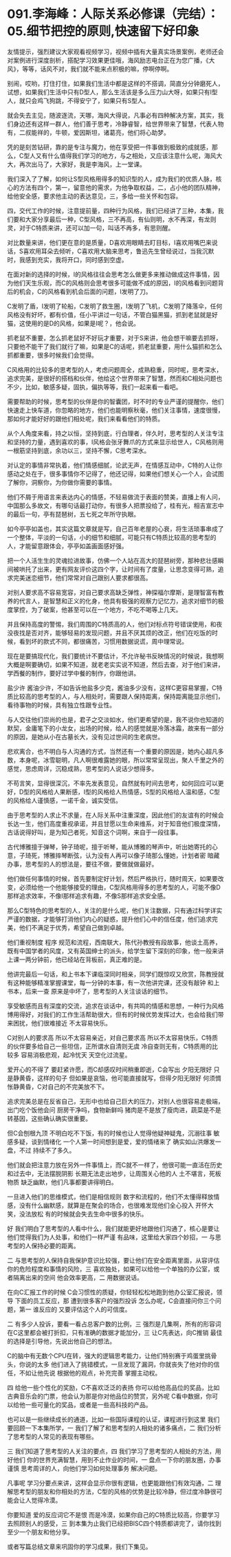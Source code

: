 # 091.李海峰：人际关系必修课（完结）：05.细节把控的原则,快速留下好印象

友情提示，强烈建议大家观看视频学习，视频中插有大量真实场景案例，老师还会对案例进行深度剖析，搭配学习效果更佳哦，海风励志电台正在为您广播，《大风》，等等，话风不对，我们就不能来点积极的嘛，停啊停啊。

别闹，哎哟，打住打住，如果我们生活中都是这样的不搭调，简直分分钟磨死人，试想，如果我们生活中只有D型人，那么生活该是多么压力山大呀，如果只有I型人，就只会鸡飞狗跳，不得安宁了，如果只有S型人。

就会失去主见，随波逐流，天哪，海风大得说，凡事必有四种解决方案，其实，我们身边还有这样一群人，他们善于思考，冷静睿智，给世界带来了智慧，代表人物有，二叔能祥的，牛顿，爱因斯坦，诸葛亮，他们将心助梦。

凭的是刻苦钻研，靠的是专注与魔力，他在享受把一件事做到极致的成就感，那么，C型人又有什么值得我们学习的地方，与之相处，又应该注意什么呢，海风大大，再次出马了，大家好，我是李海风，上一堂课。

我们深入了了解，如何让S型风格用得多的知识型的人，成为我们的优质人脉，核心的方法有四个，第一，留意他的需求，为他争取权益，二，占小他的团队精神，给他安全感，要求他主动的表达意见，三，多给一些关怀和包容。

四，交代工作的时候，注意提前量，四种行为风格，我们已经讲了三种，本集，我们要和大家分享最后一种，C型风格，三不再高，有仙则明，水不再深，有龙则灵，对于C特质来讲，还可以加一句，叫话不再多，有思则醒。

对比数量来讲，他们更在意的是质量，D喜欢用眼睛去盯目标，I喜欢用嘴巴来说话，S喜欢用耳朵去倾听，C喜欢用大脑来思考，鲁迅先生曾经说过，当我沉默时，我感到充实，我将开口，同时感到空虚。

在面对新的选择的时候，I的风格往往会思考怎么做更多来推动做成这件事情，因为他们天生乐观，而C的风格则会思考很多可能做不成的原因，I的风格看到问题背后的机会，C的风格看到机会后面的问题，I发明了刀。

C发明了盾，I发明了轮船，C发明了救生圈，I发明了飞机，C发明了降落伞，任何风格没有好坏，都有价值，任小平讲过一句话，不管白猫黑猫，抓到老鼠就是好猫，这使用的是D的风格，如果是I呢？，他会说。

抓老鼠不重要，怎么抓老鼠好不好玩才重要，对于S来讲，他会想干嘛要去抓呀，只要他不能干了我们就行了嘛，如果是C的话呢，抓老鼠重要，用什么猫抓和怎么抓都重要，很多时候我们会觉得。

C风格用的比较多的思考型的人，考虑问题周全，成熟稳重，同时呢，思考深水，追求完美，是很好的搭档和伙伴，他给这个世界带来了智慧，然而和C相处问题也不少，比如，敏感多疑，固执，偏执等等，我们一起来看一看吧。

需要帮助的时候，思考型的伙伴是你的智囊团，时不时的专业严谨的提醒你，他们快速走上快车道，你忽略的地方，他们也能明察秋毫，他们关注事情，速度很慢，那如何才能好好的跟他们相处呢，我们来看看他们的特质。

从个人角度来看，持之以恒，坚持到底，行白理者，伴久时，思考型的人关注专注和坚持的力量，遇到喜欢的事，I风格会张牙舞爪的方式来显示给世人，C风格则用一根筋坚持到底，余功以三，坚持不懈，C思考深水。

对认定的事情非常执着，他们情感细腻，论武无声，在情感互动中，C特的人让你感动之处在于，很多事情你不记得了，他还记得，如果他们想关心一个人，会试图了解你，洞察你，为你做你需要的事情。

他们不屑于用语言来表达内心的情感，不轻易做流于表面的赞美，直播上有人问，中国那么多故文，有哪句话最打动你，有很多人把票投给了，桂有光，相吉宣志中的最后一句，亭有琵琶树，五七死之年所守执眼。

如今亭亭如盖也，其实这篇文章就是写，自己百年老屋的心衰，将生活琐事串成了一个整体，平淡的一句话，小的细节和细腻，可能只有C特质比较高的思考型的人，才能留意跟体会，亭亭如盖画面感好强。

把一个人活生生的灵魂拉进故事，仿佛一个人站在高大的琵琶树旁，那种悲壮感瞬间被哄托了出来，更有网友评价这四个字，让时间有了度量，让思念变得可熟，追求完美迷恋细节，他们常常对自己跟别人要求都很高。

对别人要求高不容易宽容，对自己要求高缺乏弹性，神探福尔摩斯，是理智富有教养的代言人，是智慧和正义的化身，他具有极强的观察力记忆力，追求对细节的极度掌控，为了破案，他甚至可以在一个地方，不吃不喝等上几天。

并且保持高度的警惕，我们周围的C特质高的人，他们对标点符号错误使用，和夜没夜找是否对齐，能够轻易的发现问题，并且不厌其烦的改正，他们在吃饭的时候，看到坏的款式不同，都很痛苦，习惯用数据说谎，周中理常说。

现在是要搞现代化，我们要统计不要估计，不允许秘书反映情况的时候说，我想啊大概是啊要确切，如果不知道，就老老实实说不知道，然后去查，对于他们来讲，学西餐的制作，要好过学中餐的制作，你跟他讲。

盐少许 酱油少许，不如告诉他盐多少克，酱油多少没有，这样C更容易掌握，C特质比较高的思考型的人，与人相处时，需要跟人保持距离，保持距离能显示他们，看待事物的时候，具有独立性跟专业性。

与人交往他们崇尚的也是，君子之交淡如水，他们更希望的是，我不说你也知道的默契，金庸笔下的小龙女，出场的时候，给人的感觉就是冷落冰霜，故来有一部分的原因，是她从小在古墓长大，没有见过世间的生老病世。

悲欢离合，也不明白与人沟通的方式，当然还有一个重要的原因是，她内心超凡多数，本身呢，冰雪聪明，凡人啊很难露她的眼，所以常常呈现出，聚人千里之外的感觉，思虑周详，沉稳成熟，思考型的人说话少想得多。

不苟言笑，显得很深沉，不率先发表意见，自然就有时间去思考，如何回应可以更好，D型的风格给人果断感，I型的风格给人热情感，S型的风格给人温和感，C型的风格给人谨慎感，一诺千金，诚实受信。

由于思考型的人求止不求量，在人际关系中注重深度，因此他们的友谊有的时候会长达一生，他们高度重视承诺，并且甘愿以生命来维系，对于知音他们极度深情，古话说得好叫，是为知己者死，知音这个词啊，来自于一段往事。

古代博雅擅于弹琴，钟子琦呢，擅于听琴，能从博雅的琴声中，听出她寄托的心意，子琦死，博雅摔琴断弦，认为没有人再可以像子琦那么懂她，计划者密 暗藏办事，思考型的人的想法是，要往不做，要做就做最好。

他们做任何事情的时候，首先要制定好计划，然后严格执行，随时周天，如果要改变，必须给他一个他能够接受的理由，C型风格用得多的思考型的人，可能不像D那样追求效率，不像I那样追求有趣，不像S那样追求安全感。

那么C型特色的思考型的人，关注的是什么呢，他们关注数据，只有通过科学详实严谨的数据，才能够打消他们内心的疑惑，提升他们心中的信任度，他们追求完美，他们不满足于优秀，希望自己做到卓越。

他们重视制度 程序 规范和流程，西南联大，陈代孙教授有段故事，他谈土高养，既有中国学者的风度，又有英国绅士的派头，给学生留下深刻的印象，他一般来讲上课一两分钟前，他已经站在背板前，真正难的是。

他讲完最后一句话，和上书本下课临深同时相亲，同学们既惊叹又欣赏，陈教授就有这种能够精准掌握课堂，每一分钟的本事，有一次他讲完课，还没有敲钟 和上书本，后来一查 原来是中坏了，思考型的人关注谈话的细节。

享受敏感而且有深度的交流，追求在谈话中，有共鸣的情感和思想，一种行为风格博用得好，对我们的工作生活帮助很大，但有的时候优势发挥过大，也会给我们带来困扰，他们很难接近 不太容易快乐。

C对别人的要求高 所以不太容易亲近，对自己要求高 所以不太容易快乐，C特质的伙伴要多给自己一些坦信，正所谓水自清则无虞 冷自查则无有，C特质用的比较多 容易消极悲观，起冷忧天 天空化过流星。

爱开心的不得了 要赶紧许愿，而C却感叹时间稍重即逝，C会写出 夕阳无限好 只是静黄昏，这样的句子 但如果是哀恼，他可能直接就写，但得夕阳无限好 何须惆怅静黄昏，C对自己的不完美放不下。

追求完美总是在反省自己，无形中也给自己巨大的压力，对别人也很容易走极端，出门吃个饭他会问 厨房干净吗，食物新鲜吗 猪肉是不是放了瘦肉进，蔬菜是不是转基因，这些确认确实很重要。

但C会刨根九顶 不明白吃不下饭，有的时候也让人觉得他疑神疑鬼，沉溺往事 敏感多疑，谈到情绪化 一个人第一时间想到是爱，爱的情绪来了 确实如山洪爆发一盘，不过 持续不了多久。

他们就会把注意力放在另外一件事情上，而C就不一样了，他很可能一直活在历史和过去中，无法摆脱阴影 长期无法走出地步，让周围关心他的人 土不堪言，死板物质 缺乏幽默，他们凡事都要讲得明白。

一旦进入他们的思维模式，他们是相信规则 数字和流程的，他们不太懂得释放情感，没有什么幽默感，就算是在聚会的场合，也很难发现他们全心投入 开怀大笑，没法放松 有的时候就会失去生命中很多的快乐。

好 我们明白了思考型的人看中什么，我们就能更好地跟他们沟通了，核心是要让他们觉得我们为人处事，和他们一样严谨 有品味，这里给大家四个妙招，一 与思考型的人保持必要的距离。

二 与思考型的人保持自我保护意识比较强，要让他们在安全距离里面，从容评估你的危险程度和事情的风险，三 喜欢独处，如果可以给他一个单独的办公室，或者隔离出来的空间 他会效率更高，二 用数据说话。

在向C汇报工作的时候 C会习惯性的质疑，你轻轻松松地跑到他办公室汇报说，领导 下面的员工反应，那 遭到很多客户的强烈投诉 怎么办呢，C会直接问你三个问题，第一 谁反应的 又要评估这个人的可信度。

二 有多少人投诉，要看一看占总客户数的比例，三 强烈是几集啊，所有的形容词 在C这里都会被打折扣，只有准确的数据才能加分，三 让C先表达，向C推销 最佳的选择是引导他，先说出他自己的想法。

C的脑中有无数个CPU在转，强大的逻辑思考能力，让他们特别赛于鸡蛋里挑骨头，你说的太多 他们进入了挑错模式，一旦发现了漏洞，你就丧失了他对你的信任，不如让他先说 根据他的观点，补充完善 掌握主动权。

四 给他一些个性化的奖励，C不喜欢泛泛的表扬 你可以给他高品位的奖品，比如古典音乐会的门票，他会认为那是你对他品位的赞赏，另外呢 C看中数据，你可以给他一些可量化的奖品，或者是一些高科技的产品。

也可以是一些继续成长的通道，比如一些国际课程的认证，课程进行到这里 我们要回顾一下本集所学，一 我们了解了和思考型的人相处的诸多痛点，二 我们分析了思考型的人常见的表现有哪些。

三 我们知道了思考型的人关注的要点，四 我们学习了思考型的人相处的方法，用好他们 你的世界充满智慧，用到不止作业的时间，一 盘点一下你的朋友圈，办事谨慎 思考周详的人，向他们学习如何处理事务 解决问题。

凡事呢 学习分要点来讲，这样会显示你很有逻辑，也更能跟他们有效沟通，二 理解思考型的朋友和你相处的方法，C型的风格的优势是比较冷静，但过度冷静很可能会让人觉得冷漠。

你要知道 爱的反应词它不是恨 而是冷漠，如果你自己的C特质比较高，你要学习去照顾别人的感受，三 到本集为止我们已经把BISC四个特质都讲完了，请你找到至少一个朋友和他分享。

或者写篇总结文章来巩固你的学习成果，我们下集见。